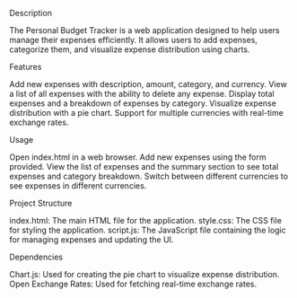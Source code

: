 Description

The Personal Budget Tracker is a web application designed to help users manage their expenses efficiently. It allows users to add expenses, categorize them, and visualize expense distribution using charts.

Features

Add new expenses with description, amount, category, and currency.
View a list of all expenses with the ability to delete any expense.
Display total expenses and a breakdown of expenses by category.
Visualize expense distribution with a pie chart.
Support for multiple currencies with real-time exchange rates.

Usage

Open index.html in a web browser.
Add new expenses using the form provided.
View the list of expenses and the summary section to see total expenses and category breakdown.
Switch between different currencies to see expenses in different currencies.

Project Structure

index.html: The main HTML file for the application.
style.css: The CSS file for styling the application.
script.js: The JavaScript file containing the logic for managing expenses and updating the UI.

Dependencies

Chart.js: Used for creating the pie chart to visualize expense distribution.
Open Exchange Rates: Used for fetching real-time exchange rates.
